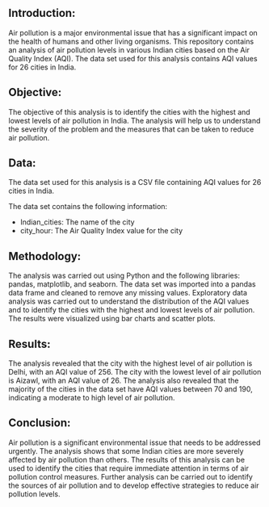 
## Introduction:

Air pollution is a major environmental issue that has a significant impact on the health of humans and other living organisms. This repository contains an analysis of air pollution levels in various Indian cities based on the Air Quality Index (AQI). The data set used for this analysis contains AQI values for 26 cities in India.

## Objective:

The objective of this analysis is to identify the cities with the highest and lowest levels of air pollution in India. The analysis will help us to understand the severity of the problem and the measures that can be taken to reduce air pollution.

## Data:

The data set used for this analysis is a CSV file containing AQI values for 26 cities in India.


The data set contains the following information:
- Indian_cities: The name of the city
- city_hour: The Air Quality Index value for the city
## Methodology:

The analysis was carried out using Python and the following libraries: pandas, matplotlib, and seaborn. The data set was imported into a pandas data frame and cleaned to remove any missing values. Exploratory data analysis was carried out to understand the distribution of the AQI values and to identify the cities with the highest and lowest levels of air pollution. The results were visualized using bar charts and scatter plots.

## Results:

The analysis revealed that the city with the highest level of air pollution is Delhi, with an AQI value of 256. The city with the lowest level of air pollution is Aizawl, with an AQI value of 26. The analysis also revealed that the majority of the cities in the data set have AQI values between 70 and 190, indicating a moderate to high level of air pollution.

## Conclusion:

Air pollution is a significant environmental issue that needs to be addressed urgently. The analysis shows that some Indian cities are more severely affected by air pollution than others. The results of this analysis can be used to identify the cities that require immediate attention in terms of air pollution control measures. Further analysis can be carried out to identify the sources of air pollution and to develop effective strategies to reduce air pollution levels.
